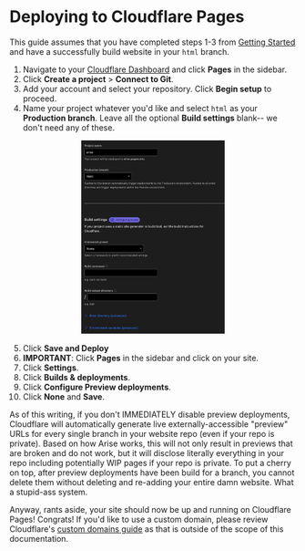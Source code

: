# Deploying to Cloudflare Pages

This guide assumes that you have completed steps 1-3 from [Getting Started](../README.md) and have a successfully build website in your `html` branch.

1. Navigate to your [Cloudflare Dashboard](https://dash.cloudflare.com) and click **Pages** in the sidebar.
2. Click **Create a project** > **Connect to Git**.
3. Add your account and select your repository. Click **Begin setup** to proceed.
4. Name your project whatever you'd like and select `html` as your **Production branch**. Leave all the optional **Build settings** blank-- we don't need any of these.
<p align="center"><img src="cloudflare-1.png" alt="Screenshot: Cloudflare Pages Deploy Settings" width=50% height=50% /></p>

5. Click **Save and Deploy**
6. **IMPORTANT**: Click **Pages** in the sidebar and click on your site.
7. Click **Settings**.
8. Click **Builds & deployments**.
9. Click **Configure Preview deployments**.
10. Click **None** and **Save**. 

As of this writing, if you don't IMMEDIATELY disable preview deployments, Cloudflare will automatically generate live externally-accessible "preview" URLs for every single branch in your website repo (even if your repo is private). Based on how Arise works, this will not only result in previews that are broken and do not work, but it will disclose literally everything in your repo including potentially WIP pages if your repo is private. To put a cherry on top, after preview deployments have been build for a branch, you cannot delete them without deleting and re-adding your entire damn website. What a stupid-ass system.

Anyway, rants aside, your site should now be up and running on Cloudflare Pages! Congrats! If you'd like to use a custom domain, please review Cloudflare's [custom domains guide](https://developers.cloudflare.com/pages/platform/custom-domains/) as that is outside of the scope of this documentation.
